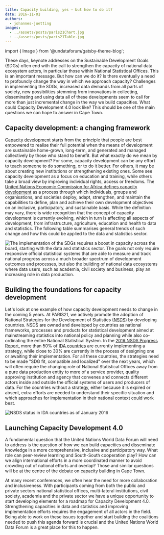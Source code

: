 ```yaml
---
title: Capacity building, yes — but how to do it?
date: 2016-11-01
authors:
  - johannes-juetting
images:
  - ../assets/posts/paris21Chart.jpg
  - ../assets/posts/paris21Table.jpg
---
```


import { Image } from '@undataforum/gatsby-theme-blog';

These days, keynote addresses on the Sustainable Development Goals (SDGs) often
end with the call to strengthen the capacity of national data ecosystem actors,
in particular those within National Statistical Offices. This is an important
message. But how can we do it? Is there eventually a need to profoundly change
the way in which we approach capacity? Challenges in implementing the SDGs,
increased data demands from all parts of society, new possibilities stemming
from innovations in collecting, disseminating and using data all of these
developments seem to call for more than just incremental change in the way we
build capacities. What could Capacity Development 4.0 look like? This should be
one of the main questions we can hope to answer in Cape Town.

## Capacity development: a changing framework

[Capacity development](http://www.uneca.org/sites/default/files/images/eca_capacity_development_strategy_eng_june2015_rev3.pdf)
starts from the principle that people are best empowered to realise their full
potential when the means of development are sustainable home-grown, long-term,
and generated and managed collectively by those who stand to benefit. But what
exactly do we mean by capacity development? For some, capacity development can
be any effort to teach someone to do something, or to do it better. For others,
it may be about creating new institutions or strengthening existing ones. Some
see capacity development as a focus on education and training, while others take
a broad view by improving individual rights, access or freedoms. The
[United Nations Economic Commission for Africa defines capacity development](http://www.uneca.org/our-work/capacity-development)
as a process through which individuals, groups and organisations, and societies
deploy, adapt, strengthen, and maintain the capabilities to define, plan and
achieve their own development objectives on an inclusive, participatory, and
sustainable basis. While the definition may vary, there is wide recognition that
the concept of capacity development is currently evolving, which in turn is
affecting all aspects of development, from infrastructure, agriculture,
education and health to data and statistics. The following table summarises
general trends of such change and how this could be applied to the data and
statistics sector.

<Image
  fluid={props.images[0]}
  title="Figure 1. Shifts in the understanding of capacity development (examples). Adapted from: Capacity Development Strategy, UNECA 2014."
  alt="The implementation of the SDGs requires a boost in capacity across the board,
starting with the data and statistics sector. The goals not only require
responsive official statistical systems that are able to measure and track
national progress across a much broader spectrum of development outcomes and
processes, but also the building of national data ecosystems where data users,
such as academia, civil society and business, play an increasing role in data
production."
/>

## Building the foundations for capacity development

Let's look at one example of how capacity development needs to change in the
coming 5 years. At PARIS21, we actively promote the adoption of National
Strategies for the Development of Statistics
([NSDS](http://www.paris21.org/NSDS)) by developing countries. NSDS are owned
and developed by countries as national frameworks, processes and products for
statistical development aimed at mainstreaming statistics into national policy
and planning while also co-ordinating the entire National Statistical System. In
the
[2016 NSDS Progress Report](http://www.paris21.org/sites/default/files/NSDS-status-Jan2016.pdf),
more than 50% of
[IDA countries](https://ida.worldbank.org/about/borrowing-countries) are
currently implementing a strategy, while close to 30% are currently in the
process of designing one or awaiting their implementation. For all these
countries, the strategies need to be made "SDG fit, compatible and localized"
over the next years, which will often require the changing role of National
Statistical Offices away from a pure data production entity to more of a service
provider, quality approving institution and agency that convenes and connects
different actors inside and outside the official systems of users and producers
of data. For the countries without a strategy, either because it is expired or
absent, extra efforts are needed to understand their specific situation and
which approaches for implementation in their national context could work best.

<Image
  fluid={props.images[1]}
  title="Table 1. NSDS status in IDA countries as of January 2016"
  alt="NSDS status in IDA countries as of January 2016"
/>

## Launching Capacity Development 4.0

A fundamental question that the United Nations World Data Forum will need to
address is the question of how we can build capacities and disseminate knowledge
in a more comprehensive, inclusive and participatory way. What role can
peer-review learning and South-South cooperation play? How can we align
international efforts in a more coordinated manner to avoid crowding out of
national efforts and overlap? Those and similar questions will be at the centre
of the debate on capacity building in Cape Town.

At many recent conferences, we often hear the need for more collaboration and
inclusiveness. With participants coming from both the public and private sectors
national statistical offices, multi-lateral institutions, civil society,
academia and the private sector we have a unique opportunity to start developing
elements for a roadmap for Capacity Development 4.0. Strengthening capacities in
data and statistics and improving implementation efforts requires the engagement
of all actors in the field. Being able to work on these issues together and
start building the coalitions needed to push this agenda forward is crucial and
the United Nations World Data Forum is a great place for this to happen.
